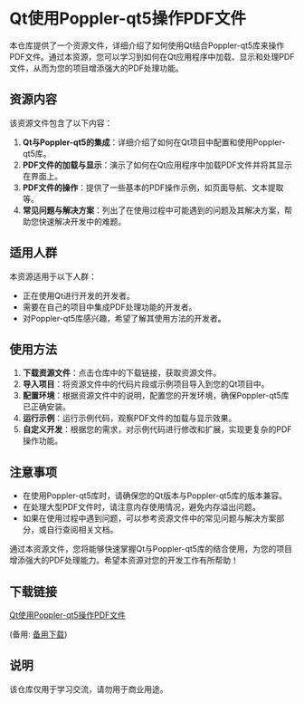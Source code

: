 # Qt使用Poppler-qt5操作PDF文件

本仓库提供了一个资源文件，详细介绍了如何使用Qt结合Poppler-qt5库来操作PDF文件。通过本资源，您可以学习到如何在Qt应用程序中加载、显示和处理PDF文件，从而为您的项目增添强大的PDF处理功能。

## 资源内容

该资源文件包含了以下内容：

1. **Qt与Poppler-qt5的集成**：详细介绍了如何在Qt项目中配置和使用Poppler-qt5库。
2. **PDF文件的加载与显示**：演示了如何在Qt应用程序中加载PDF文件并将其显示在界面上。
3. **PDF文件的操作**：提供了一些基本的PDF操作示例，如页面导航、文本提取等。
4. **常见问题与解决方案**：列出了在使用过程中可能遇到的问题及其解决方案，帮助您快速解决开发中的难题。

## 适用人群

本资源适用于以下人群：

- 正在使用Qt进行开发的开发者。
- 需要在自己的项目中集成PDF处理功能的开发者。
- 对Poppler-qt5库感兴趣，希望了解其使用方法的开发者。

## 使用方法

1. **下载资源文件**：点击仓库中的下载链接，获取资源文件。
2. **导入项目**：将资源文件中的代码片段或示例项目导入到您的Qt项目中。
3. **配置环境**：根据资源文件中的说明，配置您的开发环境，确保Poppler-qt5库已正确安装。
4. **运行示例**：运行示例代码，观察PDF文件的加载与显示效果。
5. **自定义开发**：根据您的需求，对示例代码进行修改和扩展，实现更复杂的PDF操作功能。

## 注意事项

- 在使用Poppler-qt5库时，请确保您的Qt版本与Poppler-qt5库的版本兼容。
- 在处理大型PDF文件时，请注意内存使用情况，避免内存溢出问题。
- 如果在使用过程中遇到问题，可以参考资源文件中的常见问题与解决方案部分，或自行查阅相关文档。

通过本资源文件，您将能够快速掌握Qt与Poppler-qt5库的结合使用，为您的项目增添强大的PDF处理能力。希望本资源对您的开发工作有所帮助！

## 下载链接
[Qt使用Poppler-qt5操作PDF文件](https://pan.quark.cn/s/6e6aa02ac065) 

(备用: [备用下载](https://pan.baidu.com/s/1t7tLGqyp1IGaH69-cGiGpQ?pwd=wwt2))

## 说明

该仓库仅用于学习交流，请勿用于商业用途。
